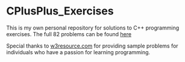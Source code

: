 # CPlusPlus_Exercises


This is my own personal repository for solutions to C++ programming exercises. The full 82 problems can be found [here](https://www.w3resource.com/cpp-exercises/basic/index.php)


Special thanks to [w3resource.com](https://www.w3resource.com/) for providing sample problems for individuals who have a passion for learning programming.

